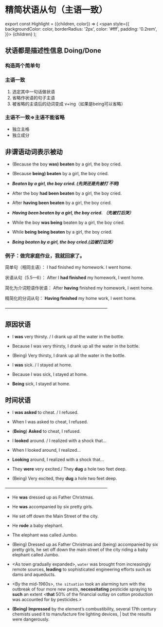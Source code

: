 # 精简状语从句（主语一致）

export const Highlight = ({children, color}) => (
  <span
    style={{
      backgroundColor: color,
      borderRadius: '2px',
      color: '#fff',
      padding: '0.2rem',
    }}>
    {children}
  </span>
);

## 状语都是描述性信息 Doing/Done

### 构造两个简单句

### 主语一致
1. <Highlight color="#25c2a0">选定其中一句话做状语</Highlight>
2. <Highlight color="#25c2a0">省略作状语的句子主语</Highlight>
3. <Highlight color="#25c2a0">被省略的主语后的动词变成 v+ing（如果是being可以省略）</Highlight>

### 主语不一致=&gt;主语不能省略
- 独立主格
- 独立成分


## 非谓语动词表示被动

- (Because the boy **was) beaten** by a girl, the boy cried.
- (Because **being) beaten** by a girl, the boy cried.
- **_Beaten by a girl, the boy cried. (先哭还是先被打 不明)_**


- After the boy **had been beaten** by a girl, the boy cried.
- After **having been beaten** by a girl, the boy cried.
- **_Having been beaten by a girl, the boy cried. （先被打后哭）_**


- While the boy **was being** beaten by a girl, the boy cried.
- While **being** **being beaten** by a girl, the boy cried.
- **_Being beaten by a girl, the boy cried.(边被打边哭）_**

### 例子：做完家庭作业，我就回家了。

简单句（相同主语）：
I had finished my homework.
I went home.

状语从句（5.5—6）：
After I **had finished** my homework, I went home.

简化为介词短语作状语：
After **having** finished my homework, I went home.

精简化的分词从句：
**Having finished** my home work, I went home. 

————————————————————————

## 原因状语
- I **was** very thirsty. / I drank up all the water in the bottle.
- Because I was very thirsty, I drank up all the water in the bottle.
- (Being) Very thirsty, I drank up all the water in the bottle.


- I **was** sick. / I stayed at home.
- Because I was sick, I stayed at home.
- **Being** sick, I stayed at home.

## 时间状语
- I **was asked** to cheat. / I refused.
- When I was asked to cheat, I refused.
- (**Being**) **Asked** to cheat, I refused.


- I **looked** around. / I realized with a shock that…
- When I looked around, I realized…
- **Looking** around, I realized with a shock that…


- They **were** very excited./ They **dug** a hole two feet deep.
- (Being) Very excited, they **dug** a hole two feet deep.

————————————————————————

- He **was** dressed up as Father Christmas.
- He **was** accompanied by six pretty girls.
- He set off down the Main Street of the city.
- He **rode** a baby elephant.
- The elephant was called Jumbo.

- (Being) Dressed up as Father Christmas and (being) accompanied by six pretty girls, he set off down the main street of the city riding a baby elephant called Jumbo.

- &lt;As town gradually expanded&gt;, `water` was brought from increasingly remote sources, **leading** to sophisticated engineering efforts such as dams and aqueducts.

- &lt;By the mid-1960s&gt;, `the situation` took an alarming turn with the outbreak of four more new pests, **necessitating** pesticide spraying to **such** an extent &lt;**that** 50% of the financial outlay on cotton production was accounted for by pesticides.&gt;

- **(Being) Impressed** by the element’s combustibility, several 17th century chemists used it to manufacture fire lighting devices, | but the results were dangerously.


